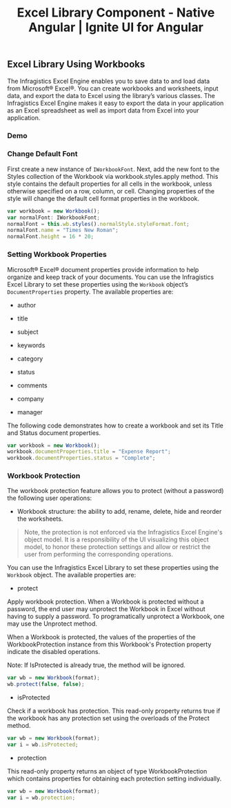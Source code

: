 ﻿---
title: Excel Library Component - Native Angular | Ignite UI for Angular
_description: The Ignite UI for Excel Library component with Workbook Operations.
_keywords: Ignite UI for Angular, Angular, Native Angular Components Suite, Native Angular Controls, Native Angular Components, Native Angular Components Library, Angular Excel Library, Angular Excel Library Example, Angular Excel Library Component, Angular Excel Engine, Workbook, Font, Document Properties
---
## Excel Library Using Workbooks

The Infragistics Excel Engine enables you to save data to and load data from Microsoft® Excel®. You can create workbooks and worksheets, input data, and export the data to Excel using the library’s various classes. The Infragistics Excel Engine makes it easy to export the data in your application as an Excel spreadsheet as well as import data from Excel into your application. 

### Demo
<!-- <div class="sample-container" style="height: 550px">
    <iframe id="excel-library-overview-sample-iframe" src='{environment:demosBaseUrl}/excel-library-overview-sample' width="100%" height="100%" seamless frameBorder="0" onload="onSampleIframeContentLoaded(this);"></iframe>
</div>
<div>
    <button data-localize="stackblitz" disabled class="stackblitz-btn"   data-iframe-id="excel-library-overview-sample-iframe" data-demos-base-url="{environment:demosBaseUrl}">View on StackBlitz
    </button>
</div> -->

<div class="divider--half"></div>

### Change Default Font

First create a new instance of `IWorkbookFont`. Next, add the new font to the Styles collection of the Workbook via workbook.styles.apply method. This style contains the default properties for all cells in the workbook, unless otherwise specified on a row, column, or cell. Changing properties of the style will change the default cell format properties in the workbook.

```typescript
var workbook = new Workbook();
var normalFont: IWorkbookFont;
normalFont = this.wb.styles().normalStyle.styleFormat.font;
normalFont.name = "Times New Roman";
normalFont.height = 16 * 20;   
```

### Setting Workbook Properties

Microsoft® Excel® document properties provide information to help organize and keep track of your documents. You can use the Infragistics Excel Library to set these properties using the `Workbook` object’s `DocumentProperties` property. The available properties are:

- author

- title

- subject

- keywords

- category

- status

- comments

- company

- manager

The following code demonstrates how to create a workbook and set its Title and Status document properties.

```typescript
var workbook = new Workbook();
workbook.documentProperties.title = "Expense Report";
workbook.documentProperties.status = "Complete";
```

### Workbook Protection

The workbook protection feature allows you to protect (without a password) the following user operations:

- Workbook structure: the ability to add, rename, delete, hide and reorder the worksheets.

> Note, the protection is not enforced via the Infragistics Excel Engine's object model. It is a responsibility of the UI visualizing this object model, to honor these protection settings and allow or restrict the user from performing the corresponding operations.

You can use the Infragistics Excel Library to set these properties using the `Workbook` object. The available properties are:

- protect

Apply workbook protection. When a Workbook is protected without a password, the end user may unprotect the Workbook in Excel without having to supply a password. To programatically unprotect a Workbook, one may use the Unprotect method.

When a Workbook is protected, the values of the properties of the WorkbookProtection instance from this Workbook's Protection property indicate the disabled operations.

Note: If IsProtected is already true, the method will be ignored.

```typescript
var wb = new Workbook(format);
wb.protect(false, false);
```
- isProtected

Check if a workbook has protection. This read-only property returns true if the workbook has any protection set using the overloads of the Protect method.

```typescript
var wb = new Workbook(format);
var i = wb.isProtected;
```

- protection

This read-only property returns an object of type WorkbookProtection which contains properties for obtaining each protection setting individually.

```typescript
var wb = new Workbook(format);
var i = wb.protection;
```